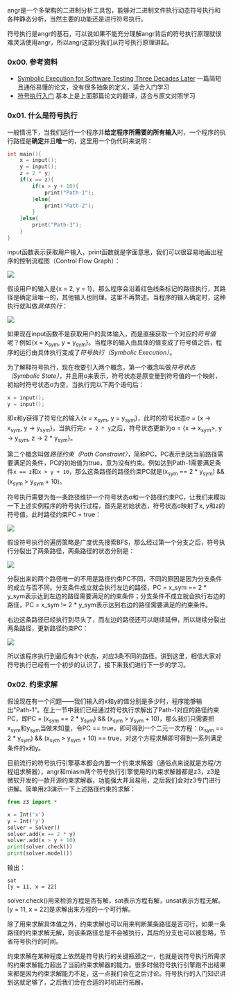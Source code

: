 angr是一个多架构的二进制分析工具包，能够对二进制文件执行动态符号执行和各种静态分析，当然主要的功能还是进行符号执行。

符号执行是angr的基石，可以说如果不能充分理解angr背后的符号执行原理就很难灵活使用angr，所以angr这部分我们从符号执行原理讲起。

### 0x00. 参考资料

- [Symbolic Execution for Software Testing Three Decades Later](attachment/Symbolic%20Execution%20for%20Software%20Testing%20Three%20Decades%20Later.pdf) 一篇简短且通俗易懂的论文，没有很多抽象的定义，适合入门学习
- [符号执行入门](https://zhuanlan.zhihu.com/p/26927127) 基本上是上面那篇论文的翻译，适合与原文对照学习

### 0x01. 什么是符号执行

一般情况下，当我们运行一个程序并**给定程序所需要的所有输入**时，一个程序的执行路径是**确定**并且**唯一**的，这里用一个伪代码来说明：

```cpp
int main(){
    x = input();
    y = input();
    z = 2 * y;
    if(x == z){
        if(x > y + 10){
            print("Path-1");
        }else{
            print("Path-2");
        }
    }else{
        print("Path-3");
    }
}
```

input函数表示获取用户输入，print函数就是字面意思，我们可以很容易地画出程序的控制流程图（Control Flow Graph）：

![](img/CFG-1.png)

假设用户的输入是{x = 2, y = 1}，那么程序会沿着红色线条标记的路径执行，其路径是确定且唯一的，其他输入也同理，这里不再赘述。当程序的输入确定时，这种执行就叫做*具体执行*：

![](img/CFG-2.png)

如果现在input函数不是获取用户的具体输入，而是直接获取一个对应的*符号值*呢？例如{x = x<sub>sym</sub>, y = y<sub>sym</sub>}。当程序的输入由具体的值变成了符号值之后，程序的运行由具体执行变成了*符号执行（Symbolic Execution）*。

为了解释符号执行，现在我要引入两个概念，第一个概念叫做*符号状态（Symbolic State）*，并且用σ来表示，符号状态是原变量到符号值的一个映射，初始时符号状态σ为空，当执行完以下两个语句后：

```cpp
x = input();
y = input();
```

即x和y获得了符号化的输入{x = x<sub>sym</sub>, y = y<sub>sym</sub>}，此时的符号状态σ = {x → x<sub>sym</sub>, y → y<sub>sym</sub>}。当执行完`z = 2 * y`之后，符号状态更新为σ = {x → x<sub>sym</sub>>, y → y<sub>sym</sub>, z → 2 * y<sub>sym</sub>}。

第二个概念叫做*路径约束（Path Constraint）*，简称PC，PC表示到达当前路径需要满足的条件，PC的初始值为true，意为没有约束。例如达到Path-1需要满足条件`x == z`和`x > y + 10`，那么这条路径的路径约束PC就是(x<sub>sym</sub> == 2 * y<sub>sym</sub>) && (x<sub>sym</sub> > y<sub>sym</sub> + 10)。

符号执行需要为每一条路径维护一个符号状态σ和一个路径约束PC，让我们来模拟一下上述实例程序的符号执行过程，首先是初始状态，符号状态σ映射了x, y和z的符号值，此时路径约束PC = true：

![](img/SYM-CFG-1.png)

假设符号执行的遍历策略是广度优先搜索BFS，那么经过第一个分支之后，符号执行分裂出了两条路径，两条路径的状态分别是：

![](img/SYM-CFG-2.png)

分裂出来的两个路径唯一的不用是路径约束PC不同，不同的原因是因为分支条件的成立与否不同。分支条件成立就会执行左边的路径，PC = x_sym == 2 * y_sym表示达到左边的路径需要满足的约束条件；分支条件不成立就会执行右边的路径，PC = x_sym != 2 * y_sym表示达到右边的路径需要满足的约束条件。

右边这条路径已经执行到尽头了，而左边的路径还可以继续延伸，所以继续分裂出两条路径，更新路径约束PC：

![](img/SYM-CFG-3.png)

所以该程序执行到最后有3个状态，对应3条不同的路径。讲到这里，相信大家对符号执行已经有一个初步的认识了，接下来我们进行下一步的学习。

### 0x02. 约束求解

假设现在有一个问题——我们输入的x和y的值分别是多少时，程序能够输出"Path-1"。在上一节中我们已经通过符号执行求解出了Path-1对应的路径约束PC，即PC = (x<sub>sym</sub> == 2 * y<sub>sym</sub>) && (x<sub>sym</sub> > y<sub>sym</sub> + 10)，那么我们只需要把x<sub>sym</sub>和y<sub>sym</sub>当做未知量，令PC == true，即可得到一个二元一次方程：(x<sub>sym</sub> == 2 * y<sub>sym</sub>) && (x<sub>sym</sub> > y<sub>sym</sub> + 10) == true，对这个方程求解即可得到一系列满足条件的x和y。

目前流行的符号执行引擎基本都会内置一个约束求解器（通俗点来说就是方程/方程组求解器），angr和miasm两个符号执行引擎使用的约束求解器都是z3，z3是微软开发的一款开源约束求解器，功能强大并且易用，之后我们会对z3专门进行讲解。简单用z3演示一下上述路径约束的求解：

```python
from z3 import *

x = Int('x')
y = Int('y')
solver = Solver()
solver.add(x == 2 * y)
solver.add(x > y + 10)
print(solver.check())
print(solver.model())
```

输出：

```
sat
[y = 11, x = 22]
```

solver.check()用来检验方程是否有解，sat表示方程有解，unsat表示方程无解。[y = 11, x = 22]是求解出来方程的一个可行解。

除了用来求解具体值之外，约束求解也可以用来判断某条路径是否可行，如果一条路径的约束求解无解，则该条路径总是不会被执行，其后的分支也可以被忽略，节省符号执行的时间。

约束求解在某种程度上依然是符号执行的关键瓶颈之一，也就是说符号执行所需求的约束求解能力超出了当前约束求解器的能力。很多时候符号执行引擎跑不出结果来都是因为约束求解能力不足，这一点我们会在之后讨论。符号执行的入门知识讲到这就足够了，之后我们会在合适的时机进行拓展。

